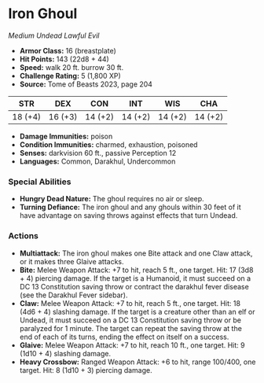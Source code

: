 # Iron Ghoul

*Medium* *Undead* *Lawful Evil*

- **Armor Class:** 16 (breastplate)
- **Hit Points:** 143 (22d8 + 44)
- **Speed:** walk 20 ft. burrow 30 ft.
- **Challenge Rating:** 5 (1,800 XP)
- **Source:** Tome of Beasts 2023, page 204

| STR | DEX | CON | INT | WIS | CHA |
| --- | --- | --- | --- | --- | --- |
| 18 (+4) | 16 (+3) | 14 (+2) | 14 (+2) | 14 (+2) | 14 (+2) |

- **Damage Immunities:** poison
- **Condition Immunities:** charmed, exhaustion, poisoned
- **Senses:** darkvision 60 ft., passive Perception 12
- **Languages:** Common, Darakhul, Undercommon

### Special Abilities

- **Hungry Dead Nature:** The ghoul requires no air or sleep.
- **Turning Defiance:** The iron ghoul and any ghouls within 30 feet of it have advantage on saving throws against effects that turn Undead.

### Actions

- **Multiattack:** The iron ghoul makes one Bite attack and one Claw attack, or it makes three Glaive attacks.
- **Bite:** Melee Weapon Attack: +7 to hit, reach 5 ft., one target. Hit: 17 (3d8 + 4) piercing damage. If the target is a Humanoid, it must succeed on a DC 13 Constitution saving throw or contract the darakhul fever disease (see the Darakhul Fever sidebar).
- **Claw:** Melee Weapon Attack: +7 to hit, reach 5 ft., one target. Hit: 18 (4d6 + 4) slashing damage. If the target is a creature other than an elf or Undead, it must succeed on a DC 13 Constitution saving throw or be paralyzed for 1 minute. The target can repeat the saving throw at the end of each of its turns, ending the effect on itself on a success.
- **Glaive:** Melee Weapon Attack: +7 to hit, reach 10 ft., one target. Hit: 9 (1d10 + 4) slashing damage.
- **Heavy Crossbow:** Ranged Weapon Attack: +6 to hit, range 100/400, one target. Hit: 8 (1d10 + 3) piercing damage.

